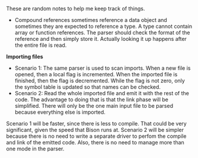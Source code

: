 
These are random notes to help me keep track of things.

* Compound references sometimes reference a data object and sometimes they are expected to reference a type. A type cannot contain array or function references. The parser should check the format of the reference and then simply store it. Actually looking it up happens after the entire file is read. 

**Importing files**
* Scenario 1: The same parser is used to scan imports. When a new file is opened, then a local flag is incremented. When the imported file is finished, then the flag is decremented. While the flag is not zero, only the symbol table is updated so that names can be checked. 
* Scenario 2: Read the whole imported file and emit it with the rest of the code. The advantage to doing that is that the link phase will be simplified. There will only be the one main input file to be parsed because everything else is imported. 

Scenario 1 will be faster, since there is less to compile. That could be very significant, given the speed that Bison runs at. 
Scenario 2 will be simpler because there is no need to write a separate driver to perfom the compile and link of the emitted code. Also, there is no need to manage more than one mode in the parser.